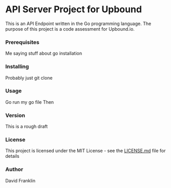 # API Server Project for Upbound

This is an API Endpoint written in the Go programming language. The purpose of this project is a code assessment for Upbound.io.

### Prerequisites

Me saying stuff about go installation

### Installing

Probably just git clone

### Usage

Go run my go file
Then 

### Version
This is a rough draft

### License

This project is licensed under the MIT License - see the [LICENSE.md](LICENSE.md) file for details

### Author
David Franklin
